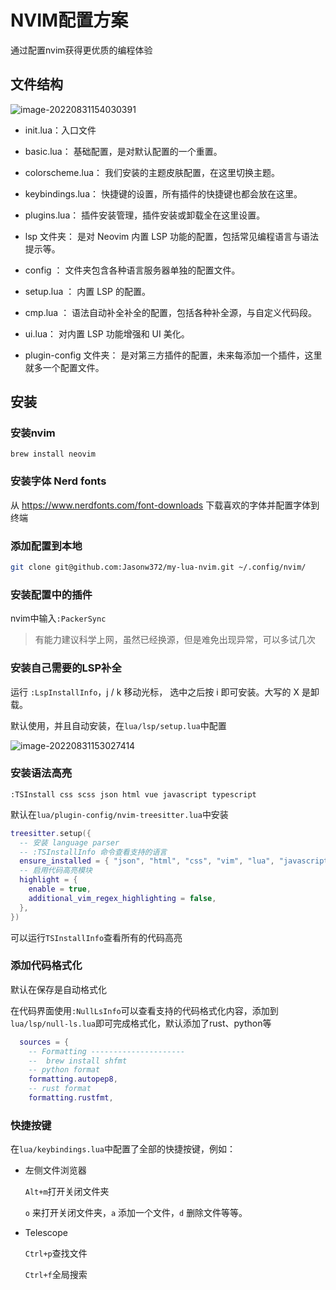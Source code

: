 # NVIM配置方案

通过配置nvim获得更优质的编程体验

## 文件结构

![image-20220831154030391](https://huanyushi-1301536144.cos.ap-nanjing.myqcloud.com/uPic/image-20220831154030391.png)

- init.lua：入口文件

- basic.lua： 基础配置，是对默认配置的一个重置。

- colorscheme.lua： 我们安装的主题皮肤配置，在这里切换主题。
- keybindings.lua： 快捷键的设置，所有插件的快捷键也都会放在这里。
- plugins.lua： 插件安装管理，插件安装或卸载全在这里设置。
- lsp 文件夹： 是对 Neovim 内置 LSP 功能的配置，包括常见编程语言与语法提示等。
- config ： 文件夹包含各种语言服务器单独的配置文件。
- setup.lua ： 内置 LSP 的配置。
- cmp.lua ： 语法自动补全补全的配置，包括各种补全源，与自定义代码段。
- ui.lua： 对内置 LSP 功能增强和 UI 美化。
- plugin-config 文件夹： 是对第三方插件的配置，未来每添加一个插件，这里就多一个配置文件。

## 安装

### 安装nvim
```
brew install neovim 
```
### 安装字体 Nerd fonts
从 https://www.nerdfonts.com/font-downloads 下载喜欢的字体并配置字体到终端

### 添加配置到本地
```bash
git clone git@github.com:Jasonw372/my-lua-nvim.git ~/.config/nvim/
```
### 安装配置中的插件
nvim中输入`:PackerSync`
> 有能力建议科学上网，虽然已经换源，但是难免出现异常，可以多试几次

### 安装自己需要的LSP补全

运行 `:LspInstallInfo`，j / k 移动光标， 选中之后按 i 即可安装。大写的 X 是卸载。

默认使用，并且自动安装，在`lua/lsp/setup.lua`中配置

![image-20220831153027414](https://huanyushi-1301536144.cos.ap-nanjing.myqcloud.com/uPic/image-20220831153027414.png)

### 安装语法高亮
```
:TSInstall css scss json html vue javascript typescript
```
默认在`lua/plugin-config/nvim-treesitter.lua`中安装

```lua
treesitter.setup({
  -- 安装 language parser
  -- :TSInstallInfo 命令查看支持的语言
  ensure_installed = { "json", "html", "css", "vim", "lua", "javascript", "typescript", "tsx" },
  -- 启用代码高亮模块
  highlight = {
    enable = true,
    additional_vim_regex_highlighting = false,
  },
})
```
可以运行`TSInstallInfo`查看所有的代码高亮
### 添加代码格式化
默认在保存是自动格式化

在代码界面使用`:NullLsInfo`可以查看支持的代码格式化内容，添加到`lua/lsp/null-ls.lua`即可完成格式化，默认添加了rust、python等

```lua
  sources = {
    -- Formatting ---------------------
    --  brew install shfmt
    -- python format
    formatting.autopep8,
    -- rust format
    formatting.rustfmt,
```

### 快捷按键

在`lua/keybindings.lua`中配置了全部的快捷按键，例如：

- 左侧文件浏览器

  `Alt+m`打开关闭文件夹

  `o` 来打开关闭文件夹，`a` 添加一个文件，`d` 删除文件等等。

- Telescope

  `Ctrl+p`查找文件

  `Ctrl+f`全局搜索
